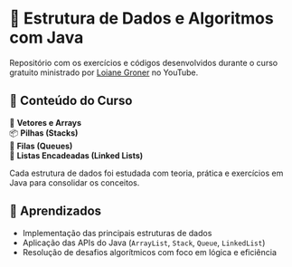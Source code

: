 # 📘 Estrutura de Dados e Algoritmos com Java

Repositório com os exercícios e códigos desenvolvidos durante o curso gratuito ministrado por [Loiane Groner](http://loiane.training/) no YouTube.

## 🚀 Conteúdo do Curso

🔢 **Vetores e Arrays**  
📦 **Pilhas (Stacks)**  
🚦 **Filas (Queues)**  
🔗 **Listas Encadeadas (Linked Lists)**  

Cada estrutura de dados foi estudada com teoria, prática e exercícios em Java para consolidar os conceitos.

## 🧠 Aprendizados

- Implementação das principais estruturas de dados
- Aplicação das APIs do Java (`ArrayList`, `Stack`, `Queue`, `LinkedList`)
- Resolução de desafios algorítmicos com foco em lógica e eficiência
